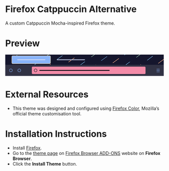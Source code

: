 # Firefox Catppuccin Alternative

A custom Catppuccin Mocha-inspired Firefox theme.

# **Preview**
![firefox-catppuccin-alternative-preview](https://github.com/shunsui18/firefox-catppuccin-alternative/blob/main/firefox-catppuccin-alternative-preview.png)

# **External Resources**
- This theme was designed and configured using [Firefox Color](https://addons.mozilla.org/en-US/firefox/addon/firefox-color/ "Go to Firefox Color download page"), Mozilla’s official theme customisation tool.

# **Installation Instructions**
- Install [Firefox](https://download.mozilla.org/?product=firefox-stub&os=win&lang=en-GB "Click to download Firefox").
- Go to the [theme page](https://addons.mozilla.org/en-US/firefox/addon/catppuccin-mocha-alternative/?utm_source=addons.mozilla.org&utm_medium=referral&utm_content=search "Go to Catppucin Mocha Alternative download page") on [Firefox Browser ADD-ONS](https://addons.mozilla.org/en-US/firefox/ "Go to Firefox Browser ADD-ONS homepage") website on **Firefox Browser**.
- Click the **Install Theme** button.
